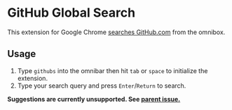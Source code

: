 # GitHub Global Search

This extension for Google Chrome [searches GitHub.com](https://github.com/search) from the omnibox.

## Usage

 1. Type `githubs` into the omnibar then hit `tab` or `space` to
    initialize the extension.
 2. Type your search query and press `Enter`/`Return` to search.

 __Suggestions are currently unsupported. See [parent issue.](https://github.com/carwin/drupal-api-chrome/issues/1)__
